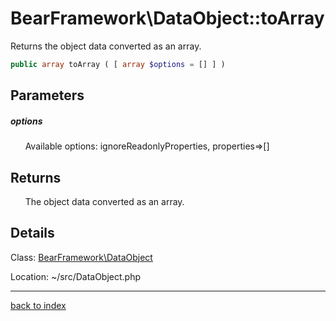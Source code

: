 # BearFramework\DataObject::toArray

Returns the object data converted as an array.

```php
public array toArray ( [ array $options = [] ] )
```

## Parameters

##### options

&nbsp;&nbsp;&nbsp;&nbsp;&nbsp;&nbsp;Available options: ignoreReadonlyProperties, properties=>[]

## Returns

&nbsp;&nbsp;&nbsp;&nbsp;&nbsp;&nbsp;The object data converted as an array.

## Details

Class: [BearFramework\DataObject](bearframework.dataobject.class.md)

Location: ~/src/DataObject.php

---

[back to index](index.md)

